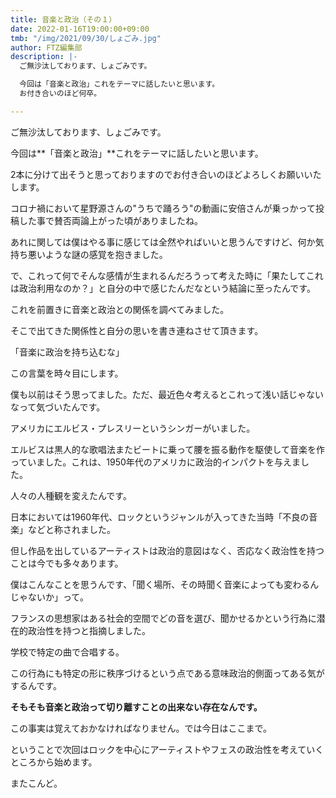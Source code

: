 ```yaml
---
title: 音楽と政治（その１）
date: 2022-01-16T19:00:00+09:00
tmb: "/img/2021/09/30/しょごみ.jpg"
author: FTZ編集部
description: |-
  ご無沙汰しております、しょごみです。

  今回は「音楽と政治」これをテーマに話したいと思います。
  お付き合いのほど何卒。

---
```

ご無沙汰しております、しょごみです。

今回は**「音楽と政治」**これをテーマに話したいと思います。

2本に分けて出そうと思っておりますのでお付き合いのほどよろしくお願いいたします。

コロナ禍において星野源さんの"うちで踊ろう"の動画に安倍さんが乗っかって投稿した事で賛否両論上がった頃がありましたね。

あれに関しては僕はやる事に感じては全然やればいいと思うんですけど、何か気持ち悪いような謎の感覚を抱きました。

で、これって何でそんな感情が生まれるんだろうって考えた時に「果たしてこれは政治利用なのか？」と自分の中で感じたんだなという結論に至ったんです。

これを前置きに音楽と政治との関係を調べてみました。

そこで出てきた関係性と自分の思いを書き連ねさせて頂きます。

「音楽に政治を持ち込むな」

この言葉を時々目にします。

僕も以前はそう思ってました。ただ、最近色々考えるとこれって浅い話じゃないなって気づいたんです。

アメリカにエルビス・プレスリーというシンガーがいました。

エルビスは黒人的な歌唱法またビートに乗って腰を振る動作を駆使して音楽を作っていました。これは、1950年代のアメリカに政治的インパクトを与えました。

人々の人種観を変えたんです。

日本においては1960年代、ロックというジャンルが入ってきた当時「不良の音楽」などと称されました。

但し作品を出しているアーティストは政治的意図はなく、否応なく政治性を持つことは今でも多々あります。

僕はこんなことを思うんです、「聞く場所、その時聞く音楽によっても変わるんじゃないか」って。

フランスの思想家はある社会的空間でどの音を選び、聞かせるかという行為に潜在的政治性を持つと指摘しました。

学校で特定の曲で合唱する。

この行為にも特定の形に秩序づけるという点である意味政治的側面ってある気がするんです。

**そもそも音楽と政治って切り離すことの出来ない存在なんです。**

この事実は覚えておかなければなりません。では今日はここまで。

ということで次回はロックを中心にアーティストやフェスの政治性を考えていくところから始めます。

またこんど。